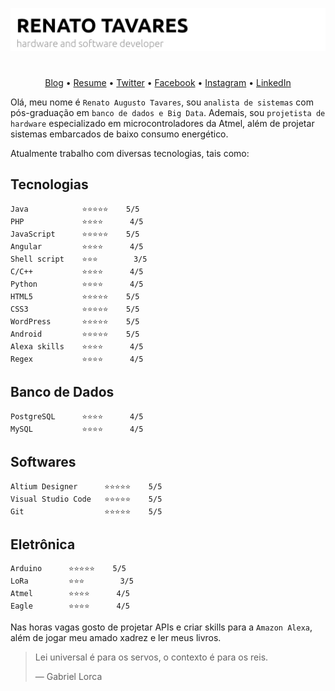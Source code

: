 ![Renato Tavares](https://raw.githubusercontent.com/rat/rat/master/img/cover.jpg)
#

<p align="center">
  <a href="">Blog</a> •
  <a href="">Resume</a> •
  <a href="">Twitter</a> •
  <a href="">Facebook</a> •
  <a href="">Instagram</a> •
  <a href="">LinkedIn</a>
</p>

Olá, meu nome é `Renato Augusto Tavares`, sou `analista de sistemas` com pós-graduação em `banco de dados e Big Data`. Ademais, sou `projetista de hardware` especializado em microcontroladores da Atmel, além de projetar sistemas embarcados de baixo consumo energético. 

Atualmente trabalho com diversas tecnologias, tais como:

## Tecnologias 

```text
Java            ⭐⭐⭐⭐⭐    5/5 
PHP             ⭐⭐⭐⭐      4/5 
JavaScript      ⭐⭐⭐⭐⭐    5/5 
Angular         ⭐⭐⭐⭐      4/5 
Shell script    ⭐⭐⭐        3/5 
C/C++           ⭐⭐⭐⭐      4/5 
Python          ⭐⭐⭐⭐      4/5 
HTML5           ⭐⭐⭐⭐⭐    5/5 
CSS3            ⭐⭐⭐⭐⭐    5/5 
WordPress       ⭐⭐⭐⭐⭐    5/5 
Android         ⭐⭐⭐⭐⭐    5/5 
Alexa skills    ⭐⭐⭐⭐      4/5 
Regex           ⭐⭐⭐⭐      4/5
```

## Banco de Dados
```text
PostgreSQL      ⭐⭐⭐⭐      4/5 
MySQL           ⭐⭐⭐⭐      4/5 
```

## Softwares
```text
Altium Designer      ⭐⭐⭐⭐⭐    5/5 
Visual Studio Code   ⭐⭐⭐⭐⭐    5/5 
Git                  ⭐⭐⭐⭐⭐    5/5
```

## Eletrônica
```text
Arduino      ⭐⭐⭐⭐⭐    5/5
LoRa         ⭐⭐⭐        3/5
Atmel        ⭐⭐⭐⭐      4/5
Eagle        ⭐⭐⭐⭐      4/5
```
Nas horas vagas gosto de projetar APIs e criar skills para a `Amazon Alexa`, além de jogar meu amado xadrez e ler meus livros.


> Lei universal é para os servos, o contexto é para os reis. 
>
> — Gabriel Lorca
